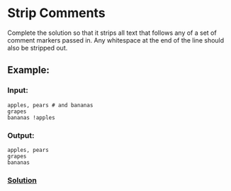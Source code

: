 # Strip Comments 

Complete the solution so that it strips all text that follows any of a set of comment markers passed in. Any whitespace at the end of the line should also be stripped out. 

## Example:

### Input:

```
apples, pears # and bananas
grapes
bananas !apples
```

### Output:

```
apples, pears
grapes
bananas
```

### [Solution](main.py)